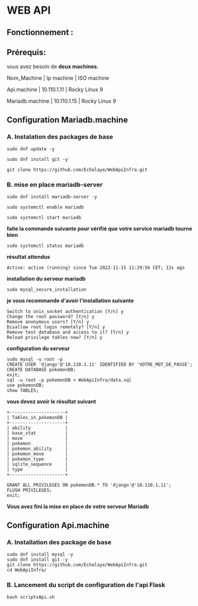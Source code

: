 # WEB API

## Fonctionnement :

## Prérequis:

vous avez besoin de **deux machines**.

Nom_Machine     | Ip machine  | ISO machine

Api.machine     | 10.110.1.11 | Rocky Linux 9

Mariadb.machine | 10.110.1.15 | Rocky Linux 9

## Configuration Mariadb.machine

### A. Instalation des packages de base

```
sudo dnf update -y

sudo dnf install git -y

git clone https://github.com/Echalaye/WebApiInfra.git
```

### B. mise en place mariadb-server

```
sudo dnf install mariadb-server -y

sudo systemctl enable mariadb

sudo systemctl start mariadb
```

**faite la commande suivante pour vérifié que votre service mariadb tourne bien**

```
sudo systemctl status mariadb
```
**résultat attendus**
```
Active: active (running) since Tue 2022-11-15 11:29:56 CET; 12s ago
```

**installation du serveur mariadb**

```
sudo mysql_secure_installation
```
**je vous recommande d'avoir l'installation suivante**
```
Switch to unix_socket authentication [Y/n] y
Change the root password? [Y/n] y
Remove anonymous users? [Y/n] y
Disallow root login remotely? [Y/n] y
Remove test database and access to it? [Y/n] y
Reload privilege tables now? [Y/n] y
```

**configuration du serveur**

```
sudo mysql -u root -p  
CREATE USER 'django'@'10.110.1.11' IDENTIFIED BY 'VOTRE_MOT_DE_PASSE';  
CREATE DATABASE pokemonDB;
exit;
sql -u root -p pokemonDB < WebApiInfra/data.sql 
use pokemonDB;
show TABLES;
```
**vous devez avoir le résultat suivant**  
```
+---------------------+
| Tables_in_pokemonDB |
+---------------------+
| ability             |
| base_stat           |
| move                |
| pokemon             |
| pokemon_ability     |
| pokemon_move        |
| pokemon_type        |
| sqlite_sequence     |
| type                |
+---------------------+
```
```
GRANT ALL PRIVILEGES ON pokemonDB.* TO 'django'@'10.110.1.11';
FLUSH PRIVILEGES;
exit;
```

**Vous avez fini la mise en place de votre serveur Mariadb**

## Configuration Api.machine

### A. Installation des package de base

```
sudo dnf install mysql -y  
sudo dnf install git -y  
git clone https://github.com/Echalaye/WebApiInfra.git  
cd WebApiInfra/
```

### B. Lancement du script de configuration de l'api Flask

```
bash scriptsApi.sh
```
